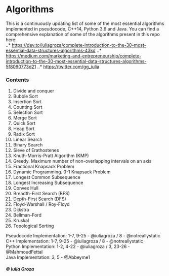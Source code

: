 # Algorithms
This is a continuously updating list of some of the most essential algorithms implemented in pseudocode, C++14, Python 3.6 and Java. You can find a comprehensive explanation of some of the algorithms present in this repo here: <br>
..* https://dev.to/iuliagroza/complete-introduction-to-the-30-most-essential-data-structures-algorithms-43kd
..* https://medium.com/marketing-and-entrepreneurship/complete-introduction-to-the-30-most-essential-data-structures-algorithms-5f8090773d21
..* https://twitter.com/gg_iulia

### Contents
1. Divide and conquer
2. Bubble Sort
3. Insertion Sort
4. Counting Sort
5. Selection Sort
6. Merge Sort
7. Quick Sort
8. Heap Sort
9. Radix Sort
10. Linear Search
11. Binary Search
12. Sieve of Erathostenes
13. Knuth-Morris-Pratt Algorithm (KMP)
14. Greedy. Maximum number of non-overlapping intervals on an axis
15. Fractional Knapsack Problem
16. Dynamic Programming. 0-1 Knapsack Problem
17. Longest Common Subsequence
18. Longest Increasing Subsequence
19. Convex Hull
20. Breadth-First Search (BFS)
21. Depth-First Search (DFS)
22. Floyd-Warshall / Roy-Floyd
23. Dijkstra 
24. Bellman-Ford 
25. Kruskal 
26. Topological Sorting 

Pseudocode Implementation: 1-7, 9-25 - @iuliagroza / 8 - @notreallystatic <br>
C++ Implementation: 1-7, 9-25 - @iuliagroza / 8 - @notreallystatic <br>
Python Implementation: 1-2, 4-22 - @iuliagroza / 3, 23-26 - @MahmoudFettal <br>
Java Implementation: 3, 5 - @Abbeyme1 <br>

##### © Iulia Groza

